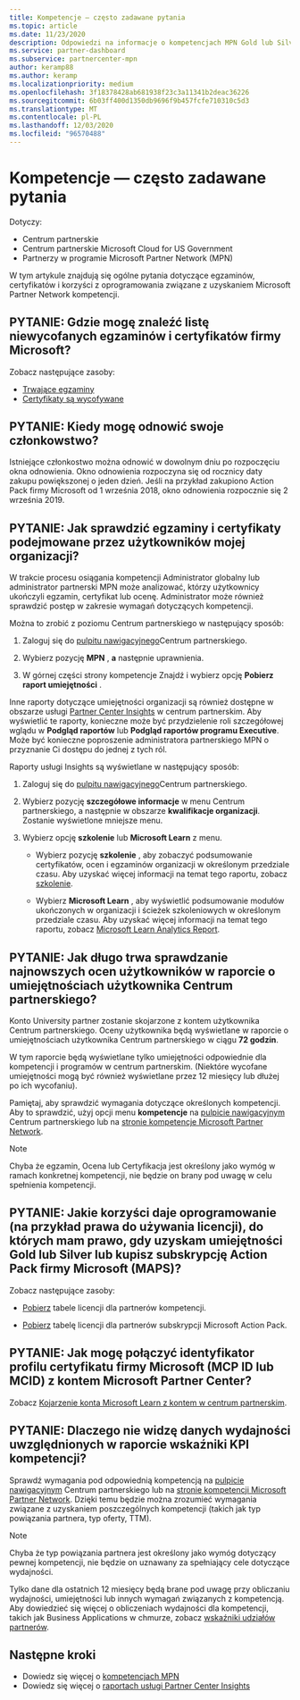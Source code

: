 ```yaml
---
title: Kompetencje — często zadawane pytania
ms.topic: article
ms.date: 11/23/2020
description: Odpowiedzi na informacje o kompetencjach MPN Gold lub Silver, wygaśnięciu, odnowieniu lub aktywowaniu licencji dla platformy Azure, chmury, programu Visual Studio i korzyści technicznych.
ms.service: partner-dashboard
ms.subservice: partnercenter-mpn
author: keramp88
ms.author: keramp
ms.localizationpriority: medium
ms.openlocfilehash: 3f18378428ab681938f23c3a11341b2deac36226
ms.sourcegitcommit: 6b03ff400d1350db9696f9b457fcfe710310c5d3
ms.translationtype: MT
ms.contentlocale: pl-PL
ms.lasthandoff: 12/03/2020
ms.locfileid: "96570488"
---
```

# <a name="competencies---frequently-asked-questions"></a>Kompetencje — często zadawane pytania

Dotyczy:

- Centrum partnerskie
- Centrum partnerskie Microsoft Cloud for US Government
- Partnerzy w programie Microsoft Partner Network (MPN)

W tym artykule znajdują się ogólne pytania dotyczące egzaminów, certyfikatów i korzyści z oprogramowania związane z uzyskaniem Microsoft Partner Network kompetencji.

## <a name="q-where-can-i-find-the-list-of-exams-and-microsoft-certifications-being-retired"></a>PYTANIE: Gdzie mogę znaleźć listę niewycofanych egzaminów i certyfikatów firmy Microsoft?

Zobacz następujące zasoby:

- [Trwające egzaminy](/learn/certifications/retired-certification-exams)
- [Certyfikaty są wycofywane](/learn/certifications/retired-certifications)

## <a name="q-when-can-i-renew-my-membership"></a>PYTANIE: Kiedy mogę odnowić swoje członkowstwo?

Istniejące członkostwo można odnowić w dowolnym dniu po rozpoczęciu okna odnowienia. Okno odnowienia rozpoczyna się od rocznicy daty zakupu powiększonej o jeden dzień. Jeśli na przykład zakupiono Action Pack firmy Microsoft od 1 września 2018, okno odnowienia rozpocznie się 2 września 2019.

## <a name="q-how-can-i-verify-the-exams-and-certifications-taken-by-my-organizations-users"></a>PYTANIE: Jak sprawdzić egzaminy i certyfikaty podejmowane przez użytkowników mojej organizacji?

W trakcie procesu osiągania kompetencji Administrator globalny lub administrator partnerski MPN może analizować, którzy użytkownicy ukończyli egzamin, certyfikat lub ocenę. Administrator może również sprawdzić postęp w zakresie wymagań dotyczących kompetencji.

Można to zrobić z poziomu Centrum partnerskiego w następujący sposób:

1. Zaloguj się do [pulpitu nawigacyjnego](https://partner.microsoft.com/dashboard)Centrum partnerskiego.

1. Wybierz pozycję **MPN** , **a** następnie uprawnienia.

1. W górnej części strony kompetencje Znajdź i wybierz opcję **Pobierz raport umiejętności** .

Inne raporty dotyczące umiejętności organizacji są również dostępne w obszarze usługi [Partner Center Insights](partner-center-insights.md) w centrum partnerskim. Aby wyświetlić te raporty, konieczne może być przydzielenie roli szczegółowej wglądu w **Podgląd raportów** lub **Podgląd raportów programu Executive**. Może być konieczne poproszenie administratora partnerskiego MPN o przyznanie Ci dostępu do jednej z tych ról.

Raporty usługi Insights są wyświetlane w następujący sposób:

1. Zaloguj się do [pulpitu nawigacyjnego](https://partner.microsoft.com/dashboard)Centrum partnerskiego.

1. Wybierz pozycję **szczegółowe informacje** w menu Centrum partnerskiego, a następnie w obszarze **kwalifikacje organizacji**. Zostanie wyświetlone mniejsze menu.

1. Wybierz opcję **szkolenie** lub **Microsoft Learn** z menu.

   - Wybierz pozycję **szkolenie** , aby zobaczyć podsumowanie certyfikatów, ocen i egzaminów organizacji w określonym przedziale czasu. Aby uzyskać więcej informacji na temat tego raportu, zobacz [szkolenie](pci-training-dashboard.md).

   - Wybierz **Microsoft Learn** , aby wyświetlić podsumowanie modułów ukończonych w organizacji i ścieżek szkoleniowych w określonym przedziale czasu. Aby uzyskać więcej informacji na temat tego raportu, zobacz [Microsoft Learn Analytics Report](ms-learn-analytics.md).

## <a name="q-how-long-does-it-take-to-see-the-latest-user-assessments-in-the-partner-center-user-skills-report"></a>PYTANIE: Jak długo trwa sprawdzanie najnowszych ocen użytkowników w raporcie o umiejętnościach użytkownika Centrum partnerskiego?

Konto University partner zostanie skojarzone z kontem użytkownika Centrum partnerskiego. Oceny użytkownika będą wyświetlane w raporcie o umiejętnościach użytkownika Centrum partnerskiego w ciągu **72 godzin**.

W tym raporcie będą wyświetlane tylko umiejętności odpowiednie dla kompetencji i programów w centrum partnerskim. (Niektóre wycofane umiejętności mogą być również wyświetlane przez 12 miesięcy lub dłużej po ich wycofaniu).

Pamiętaj, aby sprawdzić wymagania dotyczące określonych kompetencji. Aby to sprawdzić, użyj opcji menu **kompetencje** na [pulpicie nawigacyjnym](https://partner.microsoft.com/dashboard) Centrum partnerskiego lub na [stronie kompetencje Microsoft Partner Network](https://partner.microsoft.com/membership/competencies).

> [!NOTE]
> Chyba że egzamin, Ocena lub Certyfikacja jest określony jako wymóg w ramach konkretnej kompetencji, nie będzie on brany pod uwagę w celu spełnienia kompetencji.

## <a name="q-what-are-the-software-benefits-such-as-license-use-rights-that-i-am-entitled-to-when-i-achieve-a-gold-or-silver-competency-or-buy-a-microsoft-action-pack-subscription-maps"></a>PYTANIE: Jakie korzyści daje oprogramowanie (na przykład prawa do używania licencji), do których mam prawo, gdy uzyskam umiejętności Gold lub Silver lub kupisz subskrypcję Action Pack firmy Microsoft (MAPS)?

Zobacz następujące zasoby:

- [Pobierz](https://assetsprod.microsoft.com/mpn-maps-software-iur-competency-license-table.docx) tabele licencji dla partnerów kompetencji.

- [Pobierz](https://assetsprod.microsoft.com/en-us/microsoft-action-pack-license-table.pdf) tabelę licencji dla partnerów subskrypcji Microsoft Action Pack.

## <a name="q-how-do-i-link-a-microsoft-certification-profile-id-mcp-id-or-mcid-to-my-microsoft-partner-center-account"></a>PYTANIE: Jak mogę połączyć identyfikator profilu certyfikatu firmy Microsoft (MCP ID lub MCID) z kontem Microsoft Partner Center?

Zobacz [Kojarzenie konta Microsoft Learn z kontem w centrum partnerskim](ms-learn-associate.md).

## <a name="q-why-cant-i-see-the-performance-data-reflected-under-the-competencies-kpis-report"></a>PYTANIE: Dlaczego nie widzę danych wydajności uwzględnionych w raporcie wskaźniki KPI kompetencji?

Sprawdź wymagania pod odpowiednią kompetencją na [pulpicie nawigacyjnym](https://partner.microsoft.com/dashboard) Centrum partnerskiego lub na [stronie kompetencji Microsoft Partner Network](https://partner.microsoft.com/membership/competencies). Dzięki temu będzie można zrozumieć wymagania związane z uzyskaniem poszczególnych kompetencji (takich jak typ powiązania partnera, typ oferty, TTM).

> [!NOTE]
> Chyba że typ powiązania partnera jest określony jako wymóg dotyczący pewnej kompetencji, nie będzie on uznawany za spełniający cele dotyczące wydajności.
>
> Tylko dane dla ostatnich 12 miesięcy będą brane pod uwagę przy obliczaniu wydajności, umiejętności lub innych wymagań związanych z kompetencją. Aby dowiedzieć się więcej o obliczeniach wydajności dla kompetencji, takich jak Business Applications w chmurze, zobacz [wskaźniki udziałów partnerów](partner-contribution-indicators.md).

## <a name="next-steps"></a>Następne kroki

- Dowiedz się więcej o [kompetencjach MPN](learn-about-competencies.md)
- Dowiedz się więcej o [raportach usługi Partner Center Insights](partner-center-insights.md)
